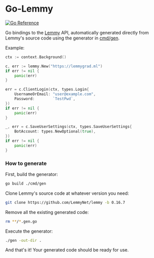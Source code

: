 # Go-Lemmy

[![Go Reference](https://pkg.go.dev/badge/go.arsenm.dev/go-lemmy.svg)](https://pkg.go.dev/go.arsenm.dev/go-lemmy)

Go bindings to the [Lemmy](https://join-lemmy.org) API, automatically generated directly from Lemmy's source code using the generator in [cmd/gen](cmd/gen).

Example:

```go
ctx := context.Background()

c, err := lemmy.New("https://lemmygrad.ml")
if err != nil {
	panic(err)
}

err = c.ClientLogin(ctx, types.Login{
	UsernameOrEmail: "user@example.com",
	Password:        `TestPwd`,
})
if err != nil {
	panic(err)
}

_, err = c.SaveUserSettings(ctx, types.SaveUserSettings{
	BotAccount: types.NewOptional(true),
})
if err != nil {
	panic(err)
}
```

### How to generate

First, build the generator:

```bash
go build ./cmd/gen
```

Clone Lemmy's source code at whatever version you need:

```bash
git clone https://github.com/LemmyNet/lemmy -b 0.16.7
```

Remove all the existing generated code:

```bash
rm **/*.gen.go
```

Execute the generator:

```bash
./gen -out-dir .
```

And that's it! Your generated code should be ready for use.